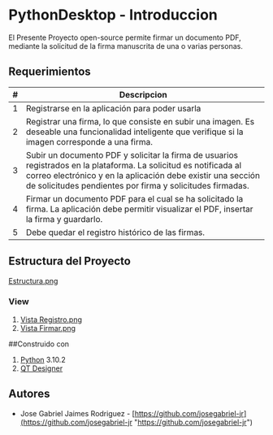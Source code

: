 # PythonDesktop - Introduccion
El Presente Proyecto  open-source permite firmar un documento PDF, mediante la solicitud de la firma manuscrita de una o varias personas.
## Requerimientos
|#   | Descripcion   |
| ------------ | ------------ |
|  1 | Registrarse en la aplicación para poder usarla  |
|  2 | Registrar una firma, lo que consiste en subir una imagen. Es deseable una funcionalidad inteligente que verifique si la imagen corresponde a una firma.  |
|  3 | Subir un documento PDF y solicitar la firma de usuarios registrados en la plataforma. La solicitud es notificada al correo electrónico y en la aplicación debe existir una sección de solicitudes pendientes por firma y solicitudes firmadas.  |
|   4|  Firmar un documento PDF para el cual se ha solicitado la firma. La aplicación debe permitir visualizar el PDF, insertar la firma y guardarlo. |
|5|Debe quedar el registro histórico de las firmas.|

## Estructura del Proyecto

[Estructura.png](https://drive.google.com/file/d/1C0bpvbm72AaGYmVvDJp2HYYGjjDk2s3h/view?usp=sharing "Estructura")
### View
1. [Vista Registro.png](https://drive.google.com/file/d/1rlFoG3JBsDCiCTuPeg1wrscOk_Vr9N1y/view?usp=sharing "Vista Registro")
1. [Vista Firmar.png](https://drive.google.com/file/d/1HcREKE-9J-5gmj_Cn2UQQv46oxw4Fpzd/view?usp=sharing "Vista Firmar")


##Construido con

1) [Python](https://www.python.org/downloads/ "Python") 3.10.2
2) [QT Designer](https://build-system.fman.io/qt-designer-download "QT Designer")

## Autores
- Jose Gabriel Jaimes Rodriguez - [https://github.com/josegabriel-jr](https://github.com/josegabriel-jr "https://github.com/josegabriel-jr")

